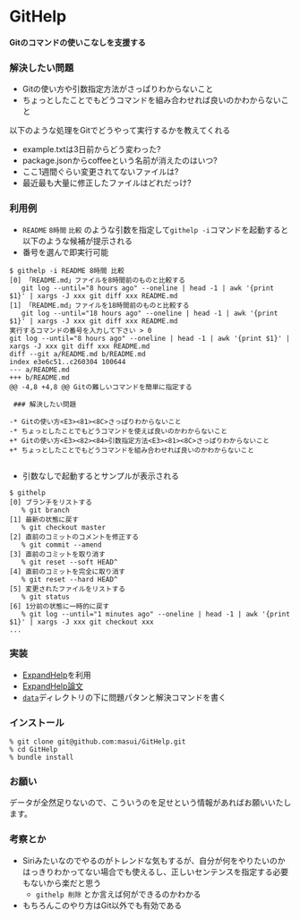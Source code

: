 # GitHelp

**Gitのコマンドの使いこなしを支援する**

### 解決したい問題

* Gitの使い方や引数指定方法がさっぱりわからないこと
* ちょっとしたことでもどうコマンドを組み合わせれば良いのかわからないこと

以下のような処理をGitでどうやって実行するかを教えてくれる

* example.txtは3日前からどう変わった?
* package.jsonからcoffeeという名前が消えたのはいつ?
* ここ1週間ぐらい変更されてないファイルは?
* 最近最も大量に修正したファイルはどれだっけ?

### 利用例

* ```README``` ```8時間``` ```比較``` のような引数を指定して```githelp -i```コマンドを起動すると以下のような候補が提示される
* 番号を選んで即実行可能

```
$ githelp -i README 8時間 比較
[0] 「README.md」ファイルを8時間前のものと比較する
   git log --until="8 hours ago" --oneline | head -1 | awk '{print $1}' | xargs -J xxx git diff xxx README.md
[1] 「README.md」ファイルを18時間前のものと比較する
   git log --until="18 hours ago" --oneline | head -1 | awk '{print $1}' | xargs -J xxx git diff xxx README.md
実行するコマンドの番号を入力して下さい > 0
git log --until="8 hours ago" --oneline | head -1 | awk '{print $1}' | xargs -J xxx git diff xxx README.md
diff --git a/README.md b/README.md
index e3e6c51..c260304 100644
--- a/README.md
+++ b/README.md
@@ -4,8 +4,8 @@ Gitの難しいコマンドを簡単に指定する
 
 ### 解決したい問題
 
-* Gitの使い方<E3><81><8C>さっぱりわからないこと
-* ちょっとしたことでもどうコマンドを使えば良いのかわからないこと
+* Gitの使い方<E3><82><84>引数指定方法<E3><81><8C>さっぱりわからないこと
+* ちょっとしたことでもどうコマンドを組み合わせれば良いのかわからないこと
 
```

* 引数なしで起動するとサンプルが表示される


```
$ githelp
[0] ブランチをリストする
   % git branch
[1] 最新の状態に戻す
   % git checkout master
[2] 直前のコミットのコメントを修正する
   % git commit --amend
[3] 直前のコミットを取り消す
   % git reset --soft HEAD^
[4] 直前のコミットを完全に取り消す
   % git reset --hard HEAD^
[5] 変更されたファイルをリストする
   % git status
[6] 1分前の状態に一時的に戻す
   % git log --until="1 minutes ago" --oneline | head -1 | awk '{print $1}' | xargs -J xxx git checkout xxx
...
```


### 実装

* [ExpandHelp](https://github.com/masui/expand_ruby)を利用
* [ExpandHelp論文](http://www.interaction-ipsj.org/archives/paper2012/data/Interaction2012/oral/data/pdf/12INT012.pdf)
* [```data```](https://github.com/masui/GitHelp/tree/master/data)ディレクトリの下に問題パタンと解決コマンドを書く

### インストール

```
% git clone git@github.com:masui/GitHelp.git
% cd GitHelp
% bundle install
```

### お願い

データが全然足りないので、こういうのを足せという情報があればお願いいたします。

### 考察とか

* Siriみたいなのでやるのがトレンドな気もするが、自分が何をやりたいのかはっきりわかってない場合でも使えるし、正しいセンテンスを指定する必要もないから楽だと思う
  * ```githelp 削除``` とか言えば何ができるのかわかる
* もちろんこのやり方はGit以外でも有効である
